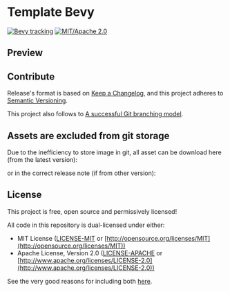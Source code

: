 # Template Bevy

[![Bevy tracking](https://img.shields.io/badge/Bevy%20tracking-released%20version-lightblue)](https://github.com/bevyengine/bevy/blob/main/docs/plugins_guidelines.md#main-branch-tracking)
[![MIT/Apache 2.0](https://img.shields.io/badge/license-MIT%2FApache-blue.svg)](https://github.com/fabinistere/fabien-et-la-trahison-de-olf#license)

## Preview

## Contribute

Release's format is based on [Keep a Changelog](https://keepachangelog.com/en/1.0.0/),
and this project adheres to [Semantic Versioning](https://semver.org/spec/v2.0.0.html).

This project also follows to [A successful Git branching model](https://nvie.com/posts/a-successful-git-branching-model/).

## Assets are excluded from git storage

Due to the inefficiency to store image in git,
all asset can be download here (from the latest version):
<!-- [Latest Assets - Google Drive](???) -->

or in the correct release note (if from other version):
<!-- [Releases - Github](???) -->

## License

This project is free, open source and permissively licensed!

All code in this repository is dual-licensed under either:

- MIT License ([LICENSE-MIT](LICENSE-MIT) or [http://opensource.org/licenses/MIT](http://opensource.org/licenses/MIT))
- Apache License, Version 2.0 ([LICENSE-APACHE](LICENSE-APACHE) or [http://www.apache.org/licenses/LICENSE-2.0](http://www.apache.org/licenses/LICENSE-2.0))

See the very good reasons for including both [here](https://github.com/bevyengine/bevy/issues/2373).
